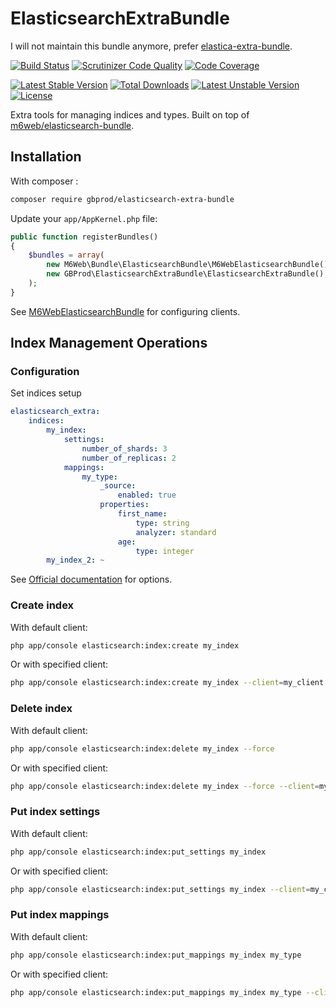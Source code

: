 # ElasticsearchExtraBundle

I will not maintain this bundle anymore, prefer [elastica-extra-bundle](https://github.com/gbprod/elastica-extra-bundle).

[![Build Status](https://travis-ci.org/gbprod/elasticsearch-extra-bundle.svg?branch=master)](https://travis-ci.org/gbprod/elasticsearch-extra-bundle)
[![Scrutinizer Code Quality](https://scrutinizer-ci.com/g/gbprod/elasticsearch-extra-bundle/badges/quality-score.png?b=master)](https://scrutinizer-ci.com/g/gbprod/elasticsearch-extra-bundle/?branch=master)
[![Code Coverage](https://scrutinizer-ci.com/g/gbprod/elasticsearch-extra-bundle/badges/coverage.png?b=master)](https://scrutinizer-ci.com/g/gbprod/elasticsearch-extra-bundle/?branch=master)

[![Latest Stable Version](https://poser.pugx.org/gbprod/elasticsearch-extra-bundle/v/stable)](https://packagist.org/packages/gbprod/elasticsearch-extra-bundle)
[![Total Downloads](https://poser.pugx.org/gbprod/elasticsearch-extra-bundle/downloads)](https://packagist.org/packages/gbprod/elasticsearch-extra-bundle)
[![Latest Unstable Version](https://poser.pugx.org/gbprod/elasticsearch-extra-bundle/v/unstable)](https://packagist.org/packages/gbprod/elasticsearch-extra-bundle)
[![License](https://poser.pugx.org/gbprod/elasticsearch-extra-bundle/license)](https://packagist.org/packages/gbprod/elasticsearch-extra-bundle)

Extra tools for managing indices and types.
Built on top of [m6web/elasticsearch-bundle](https://github.com/M6Web/ElasticsearchBundle).

## Installation

With composer :

```bash
composer require gbprod/elasticsearch-extra-bundle
```

Update your `app/AppKernel.php` file:

```php
public function registerBundles()
{
    $bundles = array(
        new M6Web\Bundle\ElasticsearchBundle\M6WebElasticsearchBundle(),
        new GBProd\ElasticsearchExtraBundle\ElasticsearchExtraBundle(),
    );
}
```

See [M6WebElasticsearchBundle](https://github.com/M6Web/ElasticsearchBundle) for configuring clients.

## Index Management Operations

### Configuration

Set indices setup

```yaml
elasticsearch_extra:
    indices:
        my_index:
            settings:
                number_of_shards: 3
                number_of_replicas: 2
            mappings:
                my_type:
                    _source:
                        enabled: true
                    properties:
                        first_name:
                            type: string
                            analyzer: standard
                        age:
                            type: integer
        my_index_2: ~
```

See [Official documentation](https://www.elastic.co/guide/en/elasticsearch/client/php-api/2.0/_index_management_operations.html) for options.

### Create index

With default client:

```bash
php app/console elasticsearch:index:create my_index
```

Or with specified client:

```bash
php app/console elasticsearch:index:create my_index --client=my_client
```

### Delete index

With default client:

```bash
php app/console elasticsearch:index:delete my_index --force
```

Or with specified client:

```bash
php app/console elasticsearch:index:delete my_index --force --client=my_client
```

### Put index settings

With default client:

```bash
php app/console elasticsearch:index:put_settings my_index
```

Or with specified client:

```bash
php app/console elasticsearch:index:put_settings my_index --client=my_client
```

### Put index mappings

With default client:

```bash
php app/console elasticsearch:index:put_mappings my_index my_type
```


Or with specified client:

```bash
php app/console elasticsearch:index:put_mappings my_index my_type --client=my_client
```
